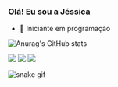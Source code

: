 ### Olá! Eu sou a Jéssica

- 🔭 Iniciante em programação

![Anurag's GitHub stats](https://github-readme-stats.vercel.app/api?username=jessiepsx&show_icons=true&theme=dark)
<div> 
 
  <a href="https://instagram.com/jessiepsx" target="_blank"><img src="https://img.shields.io/badge/-Instagram-%23E4405F?style=for-the-badge&logo=instagram&logoColor=white" target="_blank"></a>
 <a href = "mailto:jessica.pereirapsx@gmail.com"><img src="https://img.shields.io/badge/-Gmail-%23333?style=for-the-badge&logo=gmail&logoColor=white" target="_blank"></a>
  <a href="[www.linkedin.com/in/jéssica-pereira-bb1202265](https://www.linkedin.com/in/j%C3%A9ssica-pereira-bb1202265?utm_source=share&utm_campaign=share_via&utm_content=profile&utm_medium=ios_app)
" target="_blank"><img src="https://img.shields.io/badge/-LinkedIn-%230077B5?style=for-the-badge&logo=linkedin&logoColor=white" target="_blank"></a> 


![snake gif](https://github.com/jessiepsx/cobrinhadajess/blob/output/github-user-contribution.svg)
